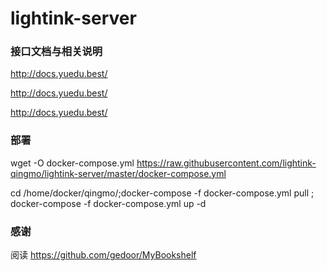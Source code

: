 # lightink-server


### 接口文档与相关说明

<http://docs.yuedu.best/>

<http://docs.yuedu.best/>

<http://docs.yuedu.best/>

### 部署

wget -O docker-compose.yml https://raw.githubusercontent.com/lightink-qingmo/lightink-server/master/docker-compose.yml


cd /home/docker/qingmo/;docker-compose -f docker-compose.yml pull ; docker-compose -f docker-compose.yml up -d

### 感谢

阅读 <https://github.com/gedoor/MyBookshelf>
